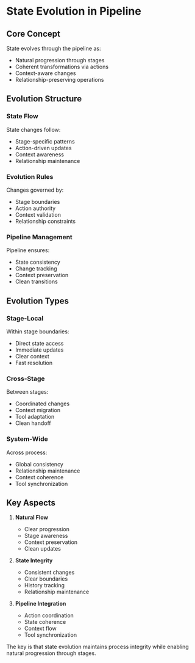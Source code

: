 # State Evolution in Pipeline

## Core Concept

State evolves through the pipeline as:
- Natural progression through stages
- Coherent transformations via actions
- Context-aware changes 
- Relationship-preserving operations

## Evolution Structure

### State Flow
State changes follow:
- Stage-specific patterns
- Action-driven updates
- Context awareness
- Relationship maintenance

### Evolution Rules
Changes governed by:
- Stage boundaries
- Action authority
- Context validation
- Relationship constraints

### Pipeline Management
Pipeline ensures:
- State consistency
- Change tracking
- Context preservation
- Clean transitions

## Evolution Types

### Stage-Local
Within stage boundaries:
- Direct state access
- Immediate updates
- Clear context
- Fast resolution

### Cross-Stage
Between stages:
- Coordinated changes
- Context migration
- Tool adaptation
- Clean handoff

### System-Wide
Across process:
- Global consistency
- Relationship maintenance
- Context coherence
- Tool synchronization

## Key Aspects

1. **Natural Flow**
   - Clear progression
   - Stage awareness
   - Context preservation
   - Clean updates

2. **State Integrity**
   - Consistent changes
   - Clear boundaries
   - History tracking
   - Relationship maintenance

3. **Pipeline Integration**
   - Action coordination
   - State coherence
   - Context flow
   - Tool synchronization

The key is that state evolution maintains process integrity while enabling natural progression through stages.